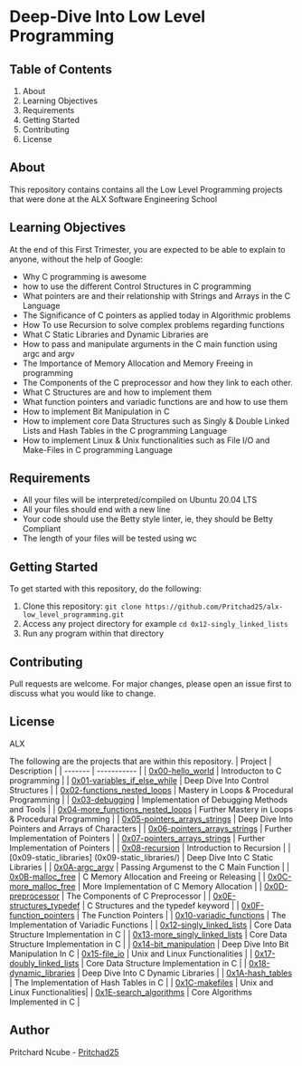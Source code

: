 # Deep-Dive Into Low Level Programming

## Table of Contents
1. About
2. Learning Objectives
3. Requirements
4. Getting Started
5. Contributing
6. License

## About <a name="about"></a>
This repository contains contains all the Low Level Programming projects that were done at the ALX Software Engineering School

## Learning Objectives <a name="learning-objectives"></a>
At the end of this First Trimester, you are expected to be able to explain to anyone, without the help of Google:
- Why C programming is awesome
- how to use the different Control Structures in C programming
- What pointers are and their relationship with Strings and Arrays in the C Language
- The Significance of C pointers as applied today in Algorithmic problems
- How To use Recursion to solve complex problems regarding functions
- What C Static Libraries and Dynamic Libraries are
- How to pass and manipulate arguments in the C main function using argc and argv
- The Importance of Memory Allocation and Memory Freeing in programming
- The Components of the C preprocessor and how they link to each other.
- What C Structures are and how to implement them
- What function pointers and variadic functions are and how to use them
- How to implement Bit Manipulation in C
- How to implement core Data Structures such as Singly & Double Linked Lists and Hash Tables in the C programming Language
- How to implement Linux & Unix functionalities such as File I/O and Make-Files in C programming Language

## Requirements <a name="requirements"></a>
- All your files will be interpreted/compiled on Ubuntu 20.04 LTS
- All your files should end with a new line
- Your code should use the Betty style linter, ie, they should be Betty Compliant
- The length of your files will be tested using wc

## Getting Started <a name="getting-started"></a>
To get started with this repository, do the following:
1. Clone this repository: `git clone https://github.com/Pritchad25/alx-low_level_programming.git`
2. Access any project directory for example `cd 0x12-singly_linked_lists`
3. Run any program within that directory

## Contributing <a name="contributing"></a>
Pull requests are welcome. For major changes, please open an issue first to discuss what you would like to change.

## License <a name="license"></a>
ALX

The following are the projects that are within this repository.
| Project | Description |
| ------- | ----------- |
| [0x00-hello_world](0x00-hello_world/) | Introducton to C programming |
| [0x01-variables_if_else_while](0x01-variables_if_else_while/) | Deep Dive Into Control Structures |
| [0x02-functions_nested_loops](0x02-functions_nested_loops/) | Mastery in Loops & Procedural Programming |
| [0x03-debugging](0x03-debugging/) | Implementation of Debugging Methods and Tools |
| [0x04-more_functions_nested_loops](0x04-more_functions_nested_loops/) | Further Mastery in Loops & Procedural Programming |
| [0x05-pointers_arrays_strings](0x05-pointers_arrays_strings/) | Deep Dive Into Pointers and Arrays of Characters |
| [0x06-pointers_arrays_strings](0x06-pointers_arrays_strings/) | Further Implementation of Pointers |
| [0x07-pointers_arrays_strings](0x07-pointers_arrays_strings/) | Further Implementation of Pointers |
| [0x08-recursion](0x08-recursion/) | Introduction to Recursion |
| [0x09-static_libraries] (0x09-static_libraries/) | Deep Dive Into C Static Libraries |
| [0x0A-argc_argv](0x0A-argc_argv/) | Passing Argumenst to the C Main Function |
| [0x0B-malloc_free](0x0B-malloc_free/) | C Memory Allocation and Freeing or Releasing |
| [0x0C-more_malloc_free](0x0C-more_malloc_free/) | More Implementation of C Memory Allocation |
| [0x0D-preprocessor](0x0D-preprocessor/) | The Components of C Preprocessor |
| [0x0E-structures_typedef](0x0E-structures_type/) | C Structures and the typedef keyword |
| [0x0F-function_pointers](0x0F-function_pointers) | The Function Pointers |
| [0x10-variadic_functions](0x10-variadic_functions/) | The Implementation of Variadic Functions |
| [0x12-singly_linked_lists](0x12-singly_linked_lists/) | Core Data Structure Implementation in C |
| [0x13-more_singly_linked_lists](0x13-more_singly_linked_lists) | Core Data Structure Implementation in C |
| [0x14-bit_manipulation](0x14-bit_manipulation/) | Deep Dive Into Bit Manipulation In C
| [0x15-file_io](0x15-file_io/) | Unix and Linux Functionalities |
| [0x17-doubly_linked_lists](0x17-doubly_linked_lists/) | Core Data Structure Implementation in C |
| [0x18-dynamic_libraries](0x18-dynamic_libraries/) | Deep Dive Into C Dynamic Libraries |
| [0x1A-hash_tables](0x1A-hash_tables/) | The Implementation of Hash Tables in C |
| [0x1C-makefiles](0x1C-makefiles/) | Unix and Linux Functionalities|
| [0x1E-search_algorithms](0x1E-search_algorithms/) | Core Algorithms Implemented in C |

## Author
Pritchard Ncube - [Pritchad25](https://github.com/Pritchad25)
